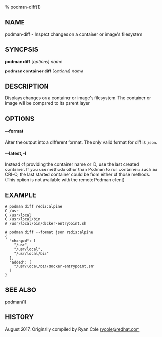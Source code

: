 % podman-diff(1)

## NAME
podman\-diff - Inspect changes on a container or image's filesystem

## SYNOPSIS
**podman diff** [*options*] *name*

**podman container diff** [*options*] *name*

## DESCRIPTION
Displays changes on a container or image's filesystem.  The container or image will be compared to its parent layer

## OPTIONS

#### **\-\-format**

Alter the output into a different format.  The only valid format for diff is `json`.

#### **\-\-latest**, **-l**

Instead of providing the container name or ID, use the last created container. If you use methods other than Podman
to run containers such as CRI-O, the last started container could be from either of those methods. (This option is not available with the remote Podman client)

## EXAMPLE

```
# podman diff redis:alpine
C /usr
C /usr/local
C /usr/local/bin
A /usr/local/bin/docker-entrypoint.sh
```

```
# podman diff --format json redis:alpine
{
  "changed": [
    "/usr",
    "/usr/local",
    "/usr/local/bin"
  ],
  "added": [
    "/usr/local/bin/docker-entrypoint.sh"
  ]
}
```

## SEE ALSO
podman(1)

## HISTORY
August 2017, Originally compiled by Ryan Cole <rycole@redhat.com>
